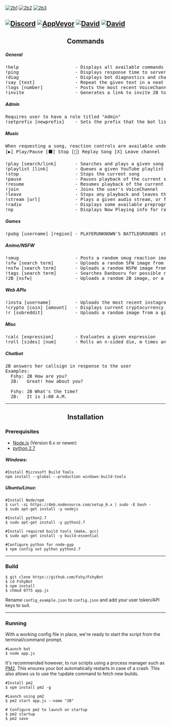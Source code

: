 [![2b1](http://i.imgur.com/hftWBMJ.jpg)](http://arc.moe)
[![2b2](http://i.imgur.com/W87etD2.jpg)](https://discordapp.com/oauth2/authorize?permissions=8&scope=bot&client_id=291311819354800150)
[![2b3](http://i.imgur.com/1WetvDx.jpg)](#installation)

[![Discord](https://discordapp.com/api/guilds/290982567564279809/embed.png)](http://discord.arc.moe/)
[![AppVeyor](https://img.shields.io/appveyor/ci/Fshy/FshyBot.svg?style=flat-square)](https://ci.appveyor.com/project/Fshy/fshybot)
[![David](https://img.shields.io/david/Fshy/FshyBot.svg?style=flat-square)](https://david-dm.org/Fshy/FshyBot)
[![David](https://img.shields.io/david/dev/Fshy/FshyBot.svg?style=flat-square)](https://david-dm.org/Fshy/FshyBot?type=dev)
---
<h2><p align="center">Commands</p></h2>

<h5>General</h5>
<pre>
!help                     - Displays all available commands
!ping                     - Displays response time to server
!diag                     - Displays bot diagnostics and channel permissions
!say [text]               - Repeat the given text in a neat RichEmbed message
!logs [number]            - Posts the most recent VoiceChannel logs (User Join/Move/Disconnect)
!invite                   - Generates a link to invite 2B to your server
</pre>

<h5>Admin</h5>
<pre>
Requires user to have a role titled "Admin"
!setprefix [newprefix]    - Sets the prefix that the bot listens to
</pre>

<h5>Music</h5>

<pre>
When requesting a song, reaction controls are available under the bot response message.
[▶] Play/Pause [⬛] Stop [🔁] Replay Song [X] Leave channel

!play [search/link]       - Searches and plays a given song
!playlist [link]          - Queues a given YouTube playlist
!stop                     - Stops the current song
!pause                    - Pauses playback of the current song
!resume                   - Resumes playback of the current song
!join                     - Joins the user's VoiceChannel
!leave                    - Stops any playback and leaves the channel
!stream [url]             - Plays a given audio stream, or file from direct URL
!radio                    - Displays some available preprogrammed radio streams
!np                       - Displays Now Playing info for radio streams
</pre>

<h5>Games</h5>

<pre>
!pubg [username] [region] - PLAYERUNKNOWN'S BATTLEGROUNDS stats lookup (Regions:na/sa/eu/as/sea/oc)
</pre>

<h5>Anime/NSFW</h5>

<pre>
!smug                     - Posts a random smug reaction image
!sfw [search term]        - Uploads a random SFW image from Danbooru, of the given search term
!nsfw [search term]       - Uploads a random NSFW image from Danbooru, of the given search term
!tags [search term]       - Searches Danbooru for possible related search tags
!2B [nsfw]                - Uploads a random 2B image, or a NSFW version if supplied as a parameter
</pre>

<h5>Web APIs</h5>

<pre>
!insta [username]         - Uploads the most recent instagram post from a given user
!crypto [coin] [amount]   - Displays current cryptocurrency price or calculated value (optional)
!r [subreddit]            - Uploads a random image from a given subreddit
</pre>

<h5>Misc</h5>

<pre>
!calc [expression]        - Evaluates a given expression
!roll [sides] [num]       - Rolls an n-sided die, m times and displays the result
</pre>

<h5>Chatbot</h5>

<pre>
2B answers her callsign in response to the user
Examples:
  Fshy: 2B How are you?
  2B:   Great! how about you?

  Fshy: 2B What's the time?
  2B:   It is 1:00 A.M.
</pre>

<hr>
<h2><p align="center">Installation</p></h2>
<h3>Prerequisites</h3>

* [Node.js](https://nodejs.org/en/download/) (Version 6.x or newer)
* [python 2.7](https://www.python.org/download/releases/2.7/)

<h5>Windows:</h5>

```shell
#Install Microsoft Build Tools
npm install --global --production windows-build-tools
```

<h5>Ubuntu/Linux:</h5>

```shell
#Install Node/npm
$ curl -sL https://deb.nodesource.com/setup_6.x | sudo -E bash -
$ sudo apt-get install -y nodejs

#Install python2.7
$ sudo apt-get install -y python2.7

#Install required build tools (make, gcc)
$ sudo apt-get install -y build-essential

#Configure python for node-gyp
$ npm config set python python2.7
```

<hr>

<h3>Build</h3>

```shell
$ git clone https://github.com/Fshy/FshyBot
$ cd FshyBot
$ npm install
$ chmod 0775 app.js
```

Rename `config_example.json` to `config.json` and add your user token/API keys to suit.

<hr>

<h3>Running</h3>

With a working config file in place, we're ready to start the script from the terminal/command prompt.

```shell
#Launch bot
$ node app.js
```

It's recommended however, to run scripts using a process manager such as [PM2](https://github.com/Unitech/pm2). This ensures your bot automatically restarts in case of a crash. This also allows us to use the !update command to fetch new builds.

```shell
#Install pm2
$ npm install pm2 -g

#Launch using pm2
$ pm2 start app.js --name "2B"

# Configure pm2 to launch on startup
$ pm2 startup
$ pm2 save
```
